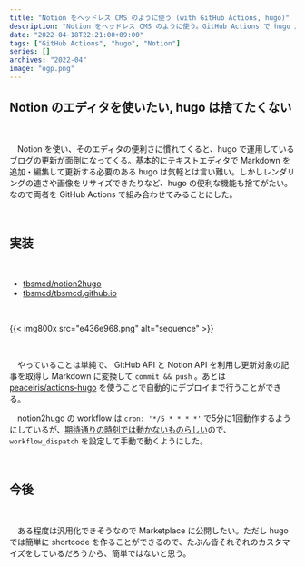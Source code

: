 ```yaml
---
title: "Notion をヘッドレス CMS のように使う (with GitHub Actions, hugo)"
description: "Notion をヘッドレス CMS のように使う。GitHub Actions で hugo 用の Markdown に変換する。"
date: "2022-04-18T22:21:00+09:00"
tags: ["GitHub Actions", "hugo", "Notion"]
series: []
archives: "2022-04"
image: "ogp.png"
---
```



## Notion のエディタを使いたい, hugo は捨てたくない

<br/>

　Notion を使い、そのエディタの便利さに慣れてくると、hugo で運用しているブログの更新が面倒になってくる。基本的にテキストエディタで Markdown を追加・編集して更新する必要のある hugo は気軽とは言い難い。しかしレンダリングの速さや画像をリサイズできたりなど、hugo の便利な機能も捨てがたい。なので両者を GitHub Actions で組み合わせてみることにした。

<br/>

## 実装

<br/>

- [tbsmcd/notion2hugo](https://github.com/tbsmcd/notion2hugo)
- [tbsmcd/tbsmcd.github.io](https://github.com/tbsmcd/tbsmcd.github.io)

<br/>

{{< img800x src="e436e968.png" alt="sequence" >}}

<br/>

　やっていることは単純で、 GitHub API と Notion API を利用し更新対象の記事を取得し Markdown に変換して `commit && push` 。あとは [peaceiris/actions-hugo](https://github.com/peaceiris/actions-hugo) を使うことで自動的にデプロイまで行うことができる。

　notion2hugo の workflow は `cron: '*/5 * * * *'` で5分に1回動作するようにしているが、[期待通りの時刻では動かないものらしい](https://docs.github.com/en/actions/using-workflows/events-that-trigger-workflows#schedule)ので、 `workflow_dispatch` を設定して手動で動くようにした。

<br/>

## 今後

<br/>

　ある程度は汎用化できそうなので Marketplace に公開したい。ただし hugo では簡単に shortcode を作ることができるので、たぶん皆それぞれのカスタマイズをしているだろうから、簡単ではないと思う。

<br/>
